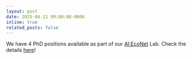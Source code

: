 ```yaml
---
layout: post
date: 2025-04-21 09:00:00-0000
inline: true
related_posts: false
---
```


We have 4 PhD positions available as part of our [AI:EcoNet](https://www.aix.aau.dk/#e7d1316f-ee22-45f9-b389-09b68c693a62) Lab. Check the details [here](https://www.vacancies.aau.dk/phd-positions/show-vacancy/vacancyId/1219588)!